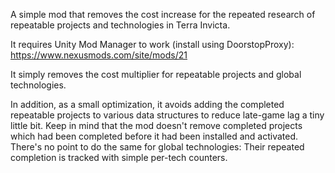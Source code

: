 A simple mod that removes the cost increase for the repeated research of repeatable projects and technologies in Terra Invicta.

It requires Unity Mod Manager to work (install using DoorstopProxy): https://www.nexusmods.com/site/mods/21

It simply removes the cost multiplier for repeatable projects and global technologies.

In addition, as a small optimization, it avoids adding the completed repeatable projects to various data structures to reduce late-game lag a tiny little bit. Keep in mind that the mod doesn't remove completed projects which had been completed before it had been installed and activated. There's no point to do the same for global technologies: Their repeated completion is tracked with simple per-tech counters.
